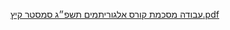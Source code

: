 [עבודה מסכמת קורס אלגוריתמים תשפ״ג סמסטר קיץ.pdf](https://github.com/JonathanZahavii/algoproj-2023/files/13712636/default.pdf)
